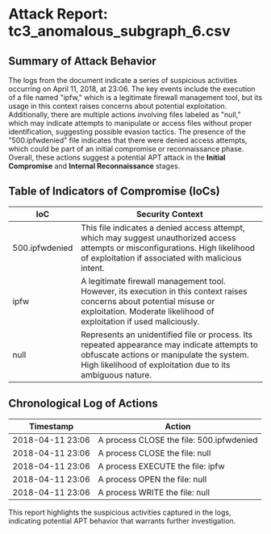 # Attack Report: tc3_anomalous_subgraph_6.csv

## Summary of Attack Behavior

The logs from the document indicate a series of suspicious activities occurring on April 11, 2018, at 23:06. The key events include the execution of a file named "ipfw," which is a legitimate firewall management tool, but its usage in this context raises concerns about potential exploitation. Additionally, there are multiple actions involving files labeled as "null," which may indicate attempts to manipulate or access files without proper identification, suggesting possible evasion tactics. The presence of the "500.ipfwdenied" file indicates that there were denied access attempts, which could be part of an initial compromise or reconnaissance phase. Overall, these actions suggest a potential APT attack in the **Initial Compromise** and **Internal Reconnaissance** stages.

## Table of Indicators of Compromise (IoCs)

| IoC                | Security Context                                                                                     |
|--------------------|-----------------------------------------------------------------------------------------------------|
| 500.ipfwdenied     | This file indicates a denied access attempt, which may suggest unauthorized access attempts or misconfigurations. High likelihood of exploitation if associated with malicious intent. |
| ipfw               | A legitimate firewall management tool. However, its execution in this context raises concerns about potential misuse or exploitation. Moderate likelihood of exploitation if used maliciously. |
| null               | Represents an unidentified file or process. Its repeated appearance may indicate attempts to obfuscate actions or manipulate the system. High likelihood of exploitation due to its ambiguous nature. |

## Chronological Log of Actions

| Timestamp          | Action                                      |
|--------------------|---------------------------------------------|
| 2018-04-11 23:06   | A process CLOSE the file: 500.ipfwdenied  |
| 2018-04-11 23:06   | A process CLOSE the file: null              |
| 2018-04-11 23:06   | A process EXECUTE the file: ipfw            |
| 2018-04-11 23:06   | A process OPEN the file: null                |
| 2018-04-11 23:06   | A process WRITE the file: null               | 

This report highlights the suspicious activities captured in the logs, indicating potential APT behavior that warrants further investigation.